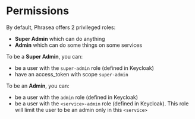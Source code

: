 # Permissions

By default, Phrasea offers 2 privileged roles:

- **Super Admin** which can do anything
- **Admin** which can do some things on some services

To be a **Super Admin**, you can:
- be a user with the `super-admin` role (defined in Keycloak)
- have an access_token with scope `super-admin`


To be an **Admin**, you can:
- be a user with the `admin` role (defined in Keycloak)
- be a user with the `<service>-admin` role (defined in Keycloak). This role will limit the user to be an admin only in this `<service>`
